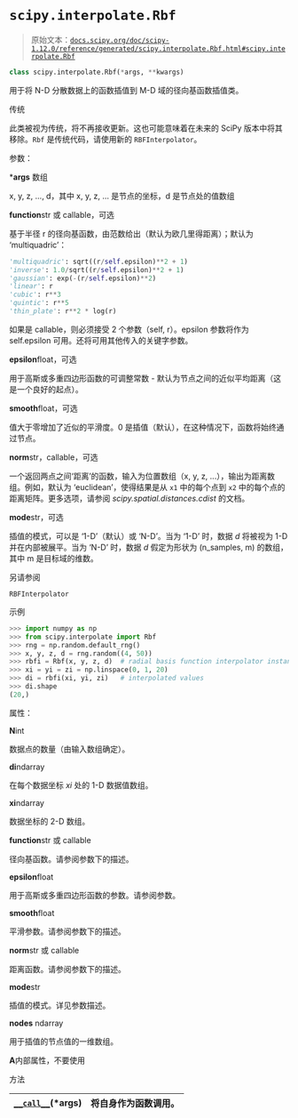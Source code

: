 # `scipy.interpolate.Rbf`

> 原始文本：[`docs.scipy.org/doc/scipy-1.12.0/reference/generated/scipy.interpolate.Rbf.html#scipy.interpolate.Rbf`](https://docs.scipy.org/doc/scipy-1.12.0/reference/generated/scipy.interpolate.Rbf.html#scipy.interpolate.Rbf)

```py
class scipy.interpolate.Rbf(*args, **kwargs)
```

用于将 N-D 分散数据上的函数插值到 M-D 域的径向基函数插值类。

传统

此类被视为传统，将不再接收更新。这也可能意味着在未来的 SciPy 版本中将其移除。`Rbf` 是传统代码，请使用新的 `RBFInterpolator`。

参数：

***args** 数组

x, y, z, …, d，其中 x, y, z, … 是节点的坐标，d 是节点处的值数组

**function**str 或 callable，可选

基于半径 r 的径向基函数，由范数给出（默认为欧几里得距离）；默认为 ‘multiquadric’：

```py
'multiquadric': sqrt((r/self.epsilon)**2 + 1)
'inverse': 1.0/sqrt((r/self.epsilon)**2 + 1)
'gaussian': exp(-(r/self.epsilon)**2)
'linear': r
'cubic': r**3
'quintic': r**5
'thin_plate': r**2 * log(r) 
```

如果是 callable，则必须接受 2 个参数（self, r）。epsilon 参数将作为 self.epsilon 可用。还将可用其他传入的关键字参数。

**epsilon**float，可选

用于高斯或多重四边形函数的可调整常数 - 默认为节点之间的近似平均距离（这是一个良好的起点）。

**smooth**float，可选

值大于零增加了近似的平滑度。0 是插值（默认），在这种情况下，函数将始终通过节点。

**norm**str，callable，可选

一个返回两点之间‘距离’的函数，输入为位置数组（x, y, z, ...），输出为距离数组。例如，默认为 ‘euclidean’，使得结果是从 `x1` 中的每个点到 `x2` 中的每个点的距离矩阵。更多选项，请参阅 *scipy.spatial.distances.cdist* 的文档。

**mode**str，可选

插值的模式，可以是 ‘1-D’（默认）或 ‘N-D’。当为 ‘1-D’ 时，数据 *d* 将被视为 1-D 并在内部被展平。当为 ‘N-D’ 时，数据 *d* 假定为形状为 (n_samples, m) 的数组，其中 m 是目标域的维数。

另请参阅

`RBFInterpolator`

示例

```py
>>> import numpy as np
>>> from scipy.interpolate import Rbf
>>> rng = np.random.default_rng()
>>> x, y, z, d = rng.random((4, 50))
>>> rbfi = Rbf(x, y, z, d)  # radial basis function interpolator instance
>>> xi = yi = zi = np.linspace(0, 1, 20)
>>> di = rbfi(xi, yi, zi)   # interpolated values
>>> di.shape
(20,) 
```

属性：

**N**int

数据点的数量（由输入数组确定）。

**di**ndarray

在每个数据坐标 *xi* 处的 1-D 数据值数组。

**xi**ndarray

数据坐标的 2-D 数组。

**function**str 或 callable

径向基函数。请参阅参数下的描述。

**epsilon**float

用于高斯或多重四边形函数的参数。请参阅参数。

**smooth**float

平滑参数。请参阅参数下的描述。

**norm**str 或 callable

距离函数。请参阅参数下的描述。

**mode**str

插值的模式。详见参数描述。

**nodes** ndarray

用于插值的节点值的一维数组。

**A**内部属性，不要使用

方法

| [`__call__`](https://scipy.interpolate.Rbf.__call__.html#scipy.interpolate.Rbf.__call__ "scipy.interpolate.Rbf.__call__")(*args) | 将自身作为函数调用。 |
| --- | --- |
